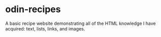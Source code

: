 # odin-recipes
A basic recipe website demonstrating all of the HTML knowledge I have acquired: text, lists, links, and images.

